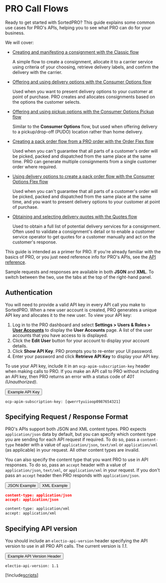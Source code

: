 # PRO Call Flows

Ready to get started with SortedPRO? This guide explains some common use cases for PRO's APIs, helping you to see what PRO can do for your business. 

We will cover:

* [Creating and manifesting a consignment with the Classic flow](#classic-flow)
   
   A simple flow to create a consignment, allocate it to a carrier service using criteria of your choosing, retrieve delivery labels, and confirm the delivery with the carrier. 

* [Offering and using delivery options with the Consumer Options flow](#consumer-options-flow) 

   Used when you want to present delivery options to your customer at point of purchase. PRO creates and allocates consignments based on the options the customer selects.

* [Offering and using pickup options with the Consumer Options Pickup flow](#consumer-options-pickup-flow)

   Similar to the **Consumer Options** flow, but used when offering delivery to a pickup/drop-off (PUDO) location rather than home delivery. 

* [Creating a pack order flow from a PRO order with the Order Flex flow](#order-flex-flow)

   Used when you can't guarantee that all parts of a customer's order will be picked, packed and dispatched from the same place at the same time. PRO can generate multiple consignments from a single customer order where required.

* [Using delivery options to create a pack order flow with the Consumer Options Flex flow](#consumer-options-flex-flow)

   Used when you can't guarantee that all parts of a customer's order will be picked, packed and dispatched from the same place at the same time, and you want to present delivery options to your customer at point of purchase.

* [Obtaining and selecting delivery quotes with the Quotes flow](#quotes-flow)

   Used to obtain a full list of potential delivery services for a consignment. Often used to validate a consignment's detail or to enable a customer service operator to get quotes for a customer manually and act on the customer's response.

<aside class="note">
  This guide is intended as a primer for PRO. If you're already familiar with the basics of PRO, or you just need reference info for PRO's APIs, see the <a href="https://docs.electioapp.com/#/api">API reference</a>.

  Sample requests and responses are available in both <strong>JSON</strong> and <strong>XML</strong>. To switch between the two, use the tabs at the top of the right-hand panel.
</aside>

## Authentication

You will need to provide a valid API key in every API call you make to SortedPRO. When a new user account is created, PRO generates a unique API key and allocates it to the new user. To view your API key:

1. Log in to the PRO dashboard and select **Settings > Users & Roles > [User Accounts](https://www.electioapp.com/Company/UserAccounts)** to display the **User Accounts** page. A list of the user accounts that you have access to is displayed.
2. Click the **Edit User** button for your account to display your account details.
3. Click **Show API Key**. PRO prompts you to re-enter your UI password.
4. Enter your password and click **Retrieve API Key** to display your API key.

To use your API key, include it in an `ocp-apim-subscription-key` header when making calls to PRO. If you make an API call to PRO without including an API key, then PRO returns an error with a status code of _401 (Unauthorized)_.

<div class="tab">
    <button class="staticTabButton">Example API Key</button>
</div>
<div id="apikeyexample" class="staticTabContent">

   ```
   ocp-apim-subscription-key: [qwerrtyuiioop0987654321]
   ```

</div>   

## Specifying Request / Response Format

PRO's APIs support both JSON and XML content types. PRO expects `application/json` data by default, but you can specify which content type you are sending for each API request if required. To do so, pass a `content-type` header with a value of `application/json`, `text/xml` or `application/xml` (as applicable) in your request. All other content types are invalid.

You can also specify the content type that you want PRO to use in API responses. To do so, pass an `accept` header with a value of `application/json`, `text/xml`, or `application/xml` in your request. If you don't pass an `accept` header then PRO responds with `application/json`.

<div class="tab">
    <button class="requestTabLinks" onclick="openRequestTab(event, 'json')" id="defaultRequest">JSON Example</button>
    <button class="requestTabLinks" onclick="openRequestTab(event, 'xml')">XML Example</button>
</div>

<div id="json"  class="requestTabContent">

```json
content-type: application/json
accept: application/json
```

</div>

<div id="xml"  class="requestTabContent">

```xml
content-type: application/xml
accept: application/xml
```
</div>

## Specifying API version

You should include an `electio-api-version` header specifying the API version to use in all PRO API calls. The current version is _1.1_.

<div class="tab">
    <button class="staticTabButton">Example API Version Header</button>
</div>
<div id="apikeyexample" class="staticTabContent">

   ```
   electio-api-version: 1.1
   ```

</div>   

[!include[scripts](../includes/scripts.md)]